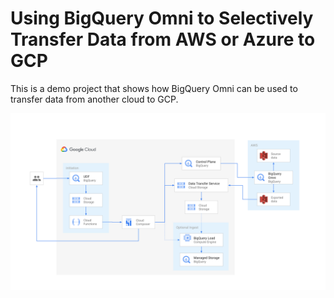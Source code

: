 # Using BigQuery Omni to Selectively Transfer Data from AWS or Azure to GCP

This is a demo project that shows how BigQuery Omni can be used to transfer data from another cloud to GCP.

![Solution Diagram](/BQ%20Omni%20Selective%20Transfer%20Sample%20Solution.svg)
